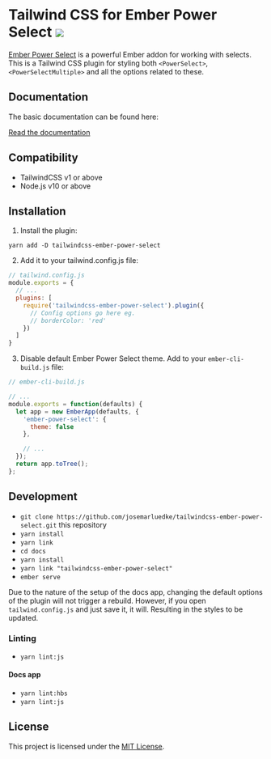 # Tailwind CSS for Ember Power Select ![](https://github.com/josemarluedke/tailwindcss-ember-power-select/workflows/CI/badge.svg)

[Ember Power Select](https://github.com/cibernox/ember-power-select) is a
powerful Ember addon for working with selects. This is a Tailwind CSS plugin
for styling both `<PowerSelect>`, `<PowerSelectMultiple>` and all the
options related to these.

## Documentation

The basic documentation can be found here:

[Read the documentation](https://josemarluedke.github.io/tailwindcss-ember-power-select/)

## Compatibility

* TailwindCSS v1 or above
* Node.js v10 or above

## Installation

1. Install the plugin:

```
yarn add -D tailwindcss-ember-power-select
```

2. Add it to your tailwind.config.js file:

```js
// tailwind.config.js
module.exports = {
  // ...
  plugins: [
    require('tailwindcss-ember-power-select').plugin({
      // Config options go here eg.
      // borderColor: 'red'
    })
  ]
}
```

3. Disable default Ember Power Select theme. Add to your `ember-cli-build.js` file:

```js
// ember-cli-build.js

// ...
module.exports = function(defaults) {
  let app = new EmberApp(defaults, {
    'ember-power-select': {
      theme: false
    },

    // ...
  });
  return app.toTree();
};
```

## Development

* `git clone https://github.com/josemarluedke/tailwindcss-ember-power-select.git` this repository
* `yarn install`
* `yarn link`
* `cd docs`
* `yarn install`
* `yarn link "tailwindcss-ember-power-select"`
* `ember serve`

Due to the nature of the setup of the docs app, changing the default options of the plugin will
not trigger a rebuild. However, if you open `tailwind.config.js` and just save
it, it will. Resulting in the styles to be updated.

### Linting

* `yarn lint:js`

#### Docs app

* `yarn lint:hbs`
* `yarn lint:js`

## License

This project is licensed under the [MIT License](LICENSE.md).

